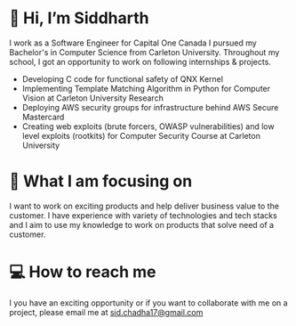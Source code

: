 # 👋 Hi, I’m Siddharth

I work as a Software Engineer for Capital One Canada
I pursued my Bachelor's in Computer Science from Carleton University. Throughout my school, I got an opportunity to work on following internships & projects. 

- Developing C code for functional safety of QNX Kernel 
- Implementing Template Matching Algorithm in Python for Computer Vision at Carleton University Research
- Deploying AWS security groups for infrastructure behind AWS Secure Mastercard
- Creating web exploits (brute forcers, OWASP vulnerabilities) and low level exploits (rootkits) for Computer Security Course at Carleton University 

# 🎯 What I am focusing on 
I want to work on exciting products and help deliver business value to the customer. I have experience with variety of technologies and tech stacks and I aim to use my knowledge to work on products that solve need of a customer. 

# 💻 How to reach me 
I you have an exciting opportunity or if you want to collaborate with me on a project, please email me at sid.chadha17@gmail.com

<!---
schadha17/schadha17 is a ✨ special ✨ repository because its `README.md` (this file) appears on your GitHub profile.
You can click the Preview link to take a look at your changes.
--->
